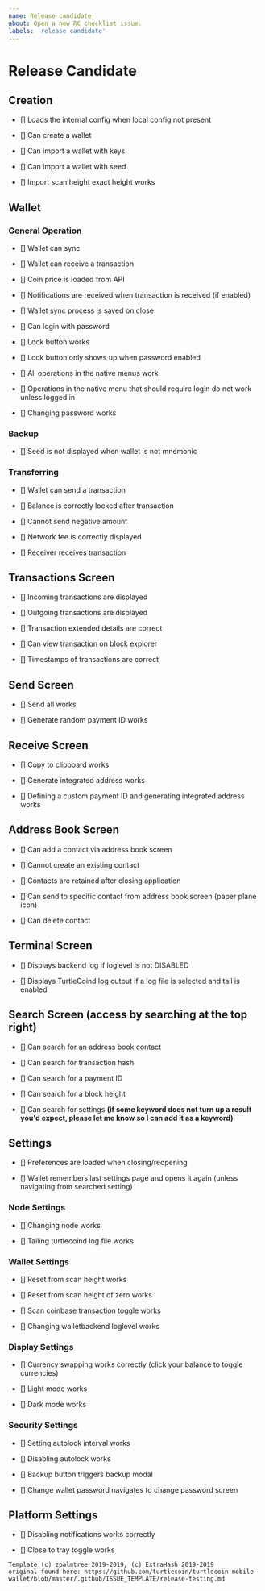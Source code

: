 ```yaml
---
name: Release candidate
about: Open a new RC checklist issue.
labels: 'release candidate'
---
```


# Release Candidate

## Creation

- [] Loads the internal config when local config not present

- [] Can create a wallet

- [] Can import a wallet with keys

- [] Can import a wallet with seed

- [] Import scan height exact height works

## Wallet

### General Operation

- [] Wallet can sync

- [] Wallet can receive a transaction

- [] Coin price is loaded from API

- [] Notifications are received when transaction is received (if enabled)

- [] Wallet sync process is saved on close

- [] Can login with password

- [] Lock button works

- [] Lock button only shows up when password enabled

- [] All operations in the native menus work

- [] Operations in the native menu that should require login do not work unless logged in

- [] Changing password works

### Backup

- [] Seed is not displayed when wallet is not mnemonic

### Transferring

- [] Wallet can send a transaction

- [] Balance is correctly locked after transaction

- [] Cannot send negative amount

- [] Network fee is correctly displayed

- [] Receiver receives transaction

## Transactions Screen

- [] Incoming transactions are displayed

- [] Outgoing transactions are displayed

- [] Transaction extended details are correct

- [] Can view transaction on block explorer

- [] Timestamps of transactions are correct

## Send Screen

- [] Send all works

- [] Generate random payment ID works

## Receive Screen

- [] Copy to clipboard works

- [] Generate integrated address works

- [] Defining a custom payment ID and generating integrated address works

## Address Book Screen

- [] Can add a contact via address book screen

- [] Cannot create an existing contact

- [] Contacts are retained after closing application

- [] Can send to specific contact from address book screen (paper plane icon)

- [] Can delete contact

## Terminal Screen

- [] Displays backend log if loglevel is not DISABLED

- [] Displays TurtleCoind log output if a log file is selected and tail is enabled

## Search Screen (access by searching at the top right)

- [] Can search for an address book contact

- [] Can search for transaction hash

- [] Can search for a payment ID

- [] Can search for a block height

- [] Can search for settings **(if some keyword does not turn up a result you'd expect, please let me know so I can add it as a keyword)**

## Settings

- [] Preferences are loaded when closing/reopening

- [] Wallet remembers last settings page and opens it again (unless navigating from searched setting)

### Node Settings

- [] Changing node works

- [] Tailing turtlecoind log file works

### Wallet Settings

- [] Reset from scan height works

- [] Reset from scan height of zero works

- [] Scan coinbase transaction toggle works

- [] Changing walletbackend loglevel works

### Display Settings

- [] Currency swapping works correctly (click your balance to toggle currencies)

- [] Light mode works

- [] Dark mode works

### Security Settings

- [] Setting autolock interval works

- [] Disabling autolock works

- [] Backup button triggers backup modal

- [] Change wallet password navigates to change password screen

## Platform Settings

- [] Disabling notifications works correctly

- [] Close to tray toggle works

```text
Template (c) zpalmtree 2019-2019, (c) ExtraHash 2019-2019
original found here: https://github.com/turtlecoin/turtlecoin-mobile-wallet/blob/master/.github/ISSUE_TEMPLATE/release-testing.md
```
